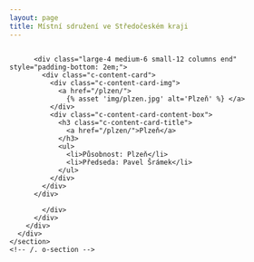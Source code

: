 ```yaml
---
layout: page
title: Místní sdružení ve Středočeském kraji
---
```


<div class="row">
  <div class="medium-12 large-12 columns">
    <section class="o-section o-section--noSpaceBottom">
      <div class="o-section-inner">
        <div class="c-BasicPage">
          <div class="vspace-nb-m">
            <div class="row vspace-nb-m">
              
<!-- zacatek MS -->
          <div class="large-4 medium-6 small-12 columns end" style="padding-bottom: 2em;">
            <div class="c-content-card">
              <div class="c-content-card-img">
                <a href="/plzen/">
                  {% asset 'img/plzen.jpg' alt='Plzeň' %} </a>
              </div>
              <div class="c-content-card-content-box">
                <h3 class="c-content-card-title">
                  <a href="/plzen/">Plzeň</a>
                </h3>
                <ul>
                  <li>Působnost: Plzeň</li>
                  <li>Předseda: Pavel Šrámek</li>
                </ul>
              </div>
            </div>
          </div>
          
            </div>
          </div>
        </div>
      </div>
    </section>
    <!-- /. o-section -->
  </div>
</div>
